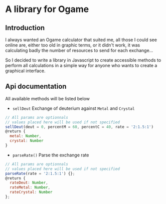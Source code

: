 # A library for Ogame

## Introduction

I always wanted an Ogame calculator that suited me, all those I could see online are, either too old in graphic terms, or it didn't work, it was calculating badly the number of resources to send for each exchange...

So I decided to write a library in Javascript to create accessible methods to perform all calculations in a simple way for anyone who wants to create a graphical interface.

## Api documentation

All available methods will be listed below

- `sellDeut` Exchange of deuterium against `Metal` and `Crystal`

```javascript
// All params are optionnals
// values placed here will be used if not specified
sellDeut(deut = 0, percentM = 60, percentC = 40, rate = '2:1.5:1')
@return {
  metal: Number,
  crystal: Number
}
```

- `parseRate()` Parse the exchange rate

```javascript
// All params are optionnals
// values placed here will be used if not specified
parseRate(rate = '2:1.5:1') {};
@return {
  rateDeut: Number,
  rateMetal: Number,
  rateCrystal: Number
};
```
